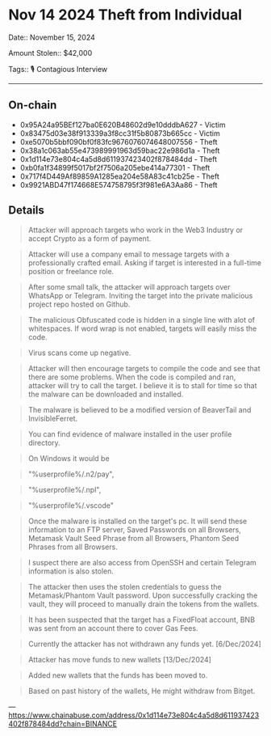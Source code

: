 # Nov 14 2024 Theft from Individual

Date:: November 15, 2024

Amount Stolen:: $42,000

Tags:: 🎙️ Contagious Interview


---



## On-chain

- 0x95A24a95BEf127ba0E620B48602d9e10dddbA627 - Victim
- 0x83475d03e38f913339a3f8cc31f5b80873b665cc - Victim
- 0xe5070b5bbf090bf0f83fc9676076074648007556 - Theft
- 0x38a1c063ab55e473989991963d59bac22e986d1a - Theft
- 0x1d114e73e804c4a5d8d611937423402f878484dd - Theft
- 0xb0fa1f34899f5017bf2f7506a205ebe414a77301 - Theft
- 0x717f4D449Af89859A1285ea204e58A83c41cb25e - Theft
- 0x9921ABD47f174668E574758795f3f981e6A3Aa86 - Theft

## Details

> Attacker will approach targets who work in the Web3 Industry or accept Crypto as a form of payment.

> Attacker will use a company email to message targets with a professionally crafted email. Asking if target is interested in a full-time position or freelance role.

> After some small talk, the attacker will approach targets over WhatsApp or Telegram. Inviting the target into the private malicious project repo hosted on Github.

> The malicious Obfuscated code is hidden in a single line with alot of whitespaces. If word wrap is not enabled, targets will easily miss the code.

> Virus scans come up negative.

> Attacker will then encourage targets to compile the code and see that there are some problems. When the code is compiled and ran, attacker will try to call the target. I believe it is to stall for time so that the malware can be downloaded and installed.

> The malware is believed to be a modified version of BeaverTail and InvisibleFerret.

> You can find evidence of malware installed in the user profile directory.

> On Windows it would be

> "%userprofile%/.n2/pay",

> "%userprofile%/.npl",

> "%userprofile%/.vscode"

> Once the malware is installed on the target's pc. It will send these information to an FTP server, Saved Passwords on all Browsers, Metamask Vault Seed Phrase from all Browsers, Phantom Seed Phrases from all Browsers.

> I suspect there are also access from OpenSSH and certain Telegram information is also stolen.

> The attacker then uses the stolen credentials to guess the Metamask/Phantom Vault password. Upon successfully cracking the vault, they will proceed to manually drain the tokens from the wallets.

> It has been suspected that the target has a FixedFloat account, BNB was sent from an account there to cover Gas Fees.

> Currently the attacker has not withdrawn any funds yet. [6/Dec/2024]

> Attacker has move funds to new wallets [13/Dec/2024]

> Added new wallets that the funds has been moved to.

> Based on past history of the wallets, He might withdraw from Bitget.

— https://www.chainabuse.com/address/0x1d114e73e804c4a5d8d611937423402f878484dd?chain=BINANCE